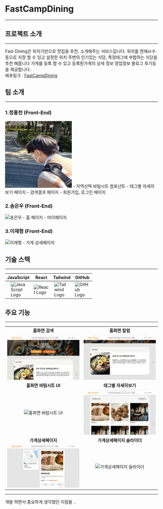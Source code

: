 # FastCampDining

---

## 프로젝트 소개

---
Fast Dining은 위치기반으로 맛집을 추천, 소개해주는 서비스입니다.
위치를 현재or수동으로 지정 할 수 있고 설정한 위치 주변의 인기있는 식당, 특정태그에 부합하는 식당을 추천 해줍니다
가게를 등록 할 수 있고 등록된가게의 상세 정보 영업정보 블로그 후기등을 제공합니다.<br>
배포링크 : <a href = "https://team-busan.netlify.app/">FastCampDining</a>

## 팀 소개

---
### 1.정홍천 (Front-End)
<img width="220" height="220" alt="정홍천" src="https://github.com/team-busan/fastcamp-project/blob/main/assets/gugonggu.jpg">
- 지역선택 바텀시트 컴포넌트
- 태그별 자세히보기 페이지
- 검색결과 페이지
- 회원가입, 로그인 페이지

### 2.송은우 (Front-End)
<img width="220" height="220" alt="송은우" src="https://github.com/team-busan/fastcamp-project/blob/main/assets/your_img.jpg">
- 홈 페이지
- 마이페이지

### 3.이재형 (Front-End)
<img width="220" height="220" alt="이재형" src="https://github.com/team-busan/fastcamp-project/blob/main/assets/your_img.jpg">
- 가게 상세페이지

## 기술 스택

---
| JavaScript | React | Tailwind | GitHub |
| --- | --- | --- | --- |
| <img src="https://noticon-static.tammolo.com/dgggcrkxq/image/upload/v1567008394/noticon/ohybolu4ensol1gzqas1.png" alt="JavaScript Logo" width="50" style="display: block; margin: auto;"/>|<img src="https://noticon-static.tammolo.com/dgggcrkxq/image/upload/v1566557331/noticon/d5hqar2idkoefh6fjtpu.png" alt="React Logo" width="50" style="display: block; margin: auto;"/>|<img src="https://noticon-static.tammolo.com/dgggcrkxq/image/upload/v1657314490/noticon/ur8spzfcq4acw7ijp68v.png" alt="Tailwind Logo" width="50" style="display: block; margin: auto;"/>|<img src="https://noticon-static.tammolo.com/dgggcrkxq/image/upload/v1566899596/noticon/slhw4nu8hybreryigopq.png" alt="GitHub Logo" width="50" style="display: block; margin: auto;"/>|


## 주요 기능
---
|                                                              |                                                              |
| :----------------------------------------------------------: | :----------------------------------------------------------: |
|     **홈화면 검색**    |    **홈화면 칼럼** |
| ![홈화면 검색](https://github.com/team-busan/fastcamp-project/blob/main/assets/homesearch.gif) | ![홈화면 칼럼](https://github.com/team-busan/fastcamp-project/blob/main/assets/homeslide.gif) |
|     **홈화면 바텀시트 UI**     |   **태그별 자세히보기** |
| ![홈화면 바텀시트 UI](https://github.com/team-busan/fastcamp-project/blob/main/assets/bottomsheet.gif) | ![태그별 자세히보기](https://github.com/team-busan/fastcamp-project/blob/main/assets/tag.gif) |
|  **가게상세페이지** | **가게상세페이지 슬라이더** |
| ![가게상세페이지](https://github.com/team-busan/fastcamp-project/blob/main/assets/detail.gif) | ![가게상세페이지 슬라이더](https://github.com/team-busan/fastcamp-project/blob/main/assets/detailslide.gif) |

---

개발 하면서 중요하게 생각했던 지점들 ..